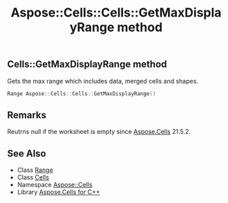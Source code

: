 ﻿---
title: Aspose::Cells::Cells::GetMaxDisplayRange method
linktitle: GetMaxDisplayRange
second_title: Aspose.Cells for C++ API Reference
description: 'Aspose::Cells::Cells::GetMaxDisplayRange method. Gets the max range which includes data, merged cells and shapes in C++.'
type: docs
weight: 12400
url: /cpp/aspose.cells/cells/getmaxdisplayrange/
---
## Cells::GetMaxDisplayRange method


Gets the max range which includes data, merged cells and shapes.

```cpp
Range Aspose::Cells::Cells::GetMaxDisplayRange()
```

## Remarks


Reutrns null if the worksheet is empty since [Aspose.Cells](../../) 21.5.2. 
## See Also

* Class [Range](../../range/)
* Class [Cells](../)
* Namespace [Aspose::Cells](../../)
* Library [Aspose.Cells for C++](../../../)
